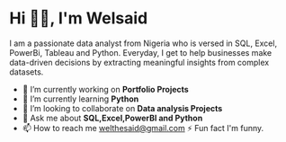 # Hi 👋🏾, I'm Welsaid

I am a passionate data analyst from Nigeria who is versed in SQL, Excel, PowerBi, Tableau and Python. Everyday, I get to help businesses make data-driven decisions by extracting meaningful insights from complex datasets.

 -	🔭 I’m currently working on **Portfolio Projects**
 -	🌱 I’m currently learning **Python**
 -	👯 I’m looking to collaborate on **Data analysis Projects**
 -	💬 Ask me about **SQL,Excel,PowerBI and Python**
 -	📫 How to reach me welthesaid@gmail.com
⚡ Fun fact I'm funny.
